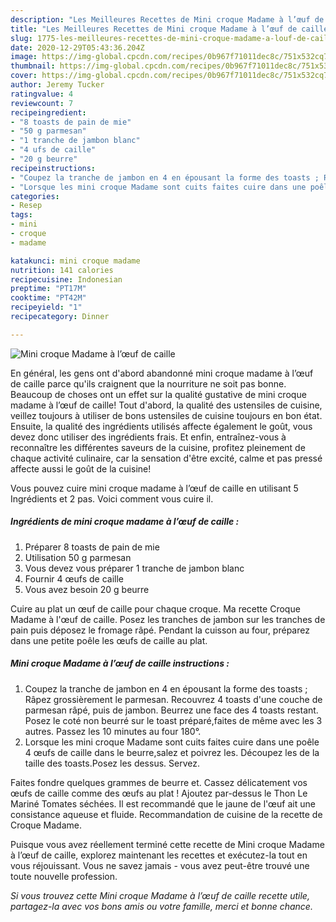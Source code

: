 ```yaml
---
description: "Les Meilleures Recettes de Mini croque Madame à l’œuf de caille"
title: "Les Meilleures Recettes de Mini croque Madame à l’œuf de caille"
slug: 1775-les-meilleures-recettes-de-mini-croque-madame-a-louf-de-caille
date: 2020-12-29T05:43:36.204Z
image: https://img-global.cpcdn.com/recipes/0b967f71011dec8c/751x532cq70/mini-croque-madame-a-loeuf-de-caille-photo-principale-de-la-recette.jpg
thumbnail: https://img-global.cpcdn.com/recipes/0b967f71011dec8c/751x532cq70/mini-croque-madame-a-loeuf-de-caille-photo-principale-de-la-recette.jpg
cover: https://img-global.cpcdn.com/recipes/0b967f71011dec8c/751x532cq70/mini-croque-madame-a-loeuf-de-caille-photo-principale-de-la-recette.jpg
author: Jeremy Tucker
ratingvalue: 4
reviewcount: 7
recipeingredient:
- "8 toasts de pain de mie"
- "50 g parmesan"
- "1 tranche de jambon blanc"
- "4 ufs de caille"
- "20 g beurre"
recipeinstructions:
- "Coupez la tranche de jambon en 4 en épousant la forme des toasts ; Râpez grossièrement le parmesan. Recouvrez 4 toasts d&#39;une couche de parmesan râpé, puis de jambon. Beurrez une face des 4 toasts restant. Posez le coté non beurré sur le toast préparé,faites de même avec les 3 autres. Passez les 10 minutes au four 180°."
- "Lorsque les mini croque Madame sont cuits faites cuire dans une poêle 4 œufs de caille dans le beurre,salez et poivrez les. Découpez les de la taille des toasts.Posez les dessus. Servez."
categories:
- Resep
tags:
- mini
- croque
- madame

katakunci: mini croque madame 
nutrition: 141 calories
recipecuisine: Indonesian
preptime: "PT17M"
cooktime: "PT42M"
recipeyield: "1"
recipecategory: Dinner

---
```



![Mini croque Madame à l’œuf de caille](https://img-global.cpcdn.com/recipes/0b967f71011dec8c/751x532cq70/mini-croque-madame-a-loeuf-de-caille-photo-principale-de-la-recette.jpg)

En général, les gens ont d'abord abandonné mini croque madame à l’œuf de caille parce qu'ils craignent que la nourriture ne soit pas bonne. Beaucoup de choses ont un effet sur la qualité gustative de mini croque madame à l’œuf de caille! Tout d'abord, la qualité des ustensiles de cuisine, veillez toujours à utiliser de bons ustensiles de cuisine toujours en bon état. Ensuite, la qualité des ingrédients utilisés affecte également le goût, vous devez donc utiliser des ingrédients frais. Et enfin, entraînez-vous à reconnaître les différentes saveurs de la cuisine, profitez pleinement de chaque activité culinaire, car la sensation d'être excité, calme et pas pressé affecte aussi le goût de la cuisine!

<!--inarticleads1-->

Vous pouvez cuire mini croque madame à l’œuf de caille en utilisant 5 Ingrédients et 2 pas. Voici comment vous cuire il.

##### Ingrédients de mini croque madame à l’œuf de caille :

1. Préparer 8 toasts de pain de mie
1. Utilisation 50 g parmesan
1. Vous devez vous préparer 1 tranche de jambon blanc
1. Fournir 4 œufs de caille
1. Vous avez besoin 20 g beurre


Cuire au plat un œuf de caille pour chaque croque. Ma recette Croque Madame à l&#39;œuf de caille. Posez les tranches de jambon sur les tranches de pain puis déposez le fromage râpé. Pendant la cuisson au four, préparez dans une petite poêle les œufs de caille au plat. 

<!--inarticleads2-->

##### Mini croque Madame à l’œuf de caille instructions :

1. Coupez la tranche de jambon en 4 en épousant la forme des toasts ; Râpez grossièrement le parmesan. Recouvrez 4 toasts d&#39;une couche de parmesan râpé, puis de jambon. Beurrez une face des 4 toasts restant. Posez le coté non beurré sur le toast préparé,faites de même avec les 3 autres. Passez les 10 minutes au four 180°.
1. Lorsque les mini croque Madame sont cuits faites cuire dans une poêle 4 œufs de caille dans le beurre,salez et poivrez les. Découpez les de la taille des toasts.Posez les dessus. Servez.


Faites fondre quelques grammes de beurre et. Cassez délicatement vos œufs de caille comme des œufs au plat ! Ajoutez par-dessus le Thon Le Mariné Tomates séchées. Il est recommandé que le jaune de l&#39;œuf ait une consistance aqueuse et fluide. Recommandation de cuisine de la recette de Croque Madame. 

<!--inarticleads1-->

<p>
Puisque vous avez réellement terminé cette recette de Mini croque Madame à l’œuf de caille, explorez maintenant les recettes et exécutez-la tout en vous réjouissant. Vous ne savez jamais - vous avez peut-être trouvé une toute nouvelle profession.
</p>

<p>
<i>Si vous trouvez cette Mini croque Madame à l’œuf de caille recette utile, partagez-la avec vos bons amis ou votre famille, merci et bonne chance.</i>
</p>
